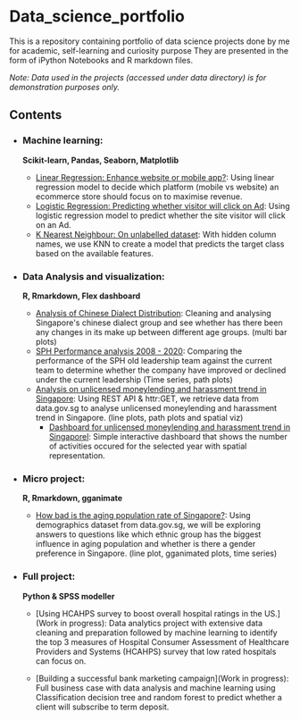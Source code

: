 # Data_science_portfolio
This is a repository containing portfolio of data science projects done by me for academic, self-learning and curiosity purpose
They are presented in the form of iPython Notebooks and R markdown files.

<!-- For a more visually pleasant experience for browing the portfolio, do check out xxxx.com -->
<!-- The R Portfolio is located at .... -->

_Note: Data used in the projects (accessed under data directory) is for demonstration purposes only._

## Contents

- ### Machine learning:
   __Scikit-learn, Pandas, Seaborn, Matplotlib__
   
   - [Linear Regression: Enhance website or mobile app?](https://github.com/Calv-Ch/Data_science_portfolio/blob/main/ML%20-%20Linear%20Regression%20on%20Ecommerce%20data.ipynb): Using linear regression model to decide which platform (mobile vs website) an ecommerce store should focus on to maximise revenue.
   - [Logistic Regression: Predicting whether visitor will click on Ad](https://github.com/Calv-Ch/Data_science_portfolio/blob/main/ML%20-%20Logistic%20Regression%20Advertising.ipynb): Using logistic regression model to predict whether the site visitor will click on an Ad.
   - [K Nearest Neighbour: On unlabelled dataset](https://github.com/Calv-Ch/Data_science_portfolio/blob/main/ML%20-%20K%20Nearest%20Neighbour.ipynb): With hidden column names, we use KNN to create a model that predicts the target class based on the available features.

- ### Data Analysis and visualization:
   __R, Rmarkdown, Flex dashboard__
   
   - [Analysis of Chinese Dialect Distribution](https://rpubs.com/Calvin_C/897027): Cleaning and analysing Singapore's chinese dialect group and see whether has there been any changes in its make up between different age groups. (multi bar plots)
   - [SPH Performance analysis 2008 - 2020](https://rpubs.com/Calvin_C/897375): Comparing the performance of the SPH old leadership team against the current team to determine whether the company have improved or declined under the current leadership (Time series, path plots)
   - [Analysis on unlicensed moneylending and harassment trend in Singapore](https://rpubs.com/Calvin_C/897583): Using REST API & httr:GET, we retrieve data from data.gov.sg to analyse unlicensed moneylending and harassment trend in Singapore. (line plots, path plots and spatial viz)
       - [Dashboard for unlicensed moneylending and harassment trend in Singaporel](https://calvin-c.shinyapps.io/Moneylending_harassment_in_Singapore): Simple interactive dashboard that shows the number of activities occured for the selected year with spatial representation.
   

- ### Micro project:
  __R, Rmarkdown, gganimate__
  - [How bad is the aging population rate of Singapore?](https://rpubs.com/Calvin_C/897639): Using demographics dataset from data.gov.sg, we will be exploring answers to questions like which ethnic group has the biggest influence in aging population and whether is there a gender preference in Singapore. (line plot, gganimated plots, time series)

- ### Full project:

   __Python & SPSS modeller__
    - [Using HCAHPS survey to boost overall hospital ratings in the US.](Work in progress): Data analytics project with extensive data cleaning and preparation followed by machine learning to identify the top 3 measures of Hospital Consumer Assessment of Healthcare Providers and Systems (HCAHPS) survey that low rated hospitals can focus on. 
    
    - [Building a successful bank marketing campaign](Work in progress): Full business case with data analysis and machine learning using Classification decision tree and random forest to predict whether a client will subscribe to term deposit.
    
